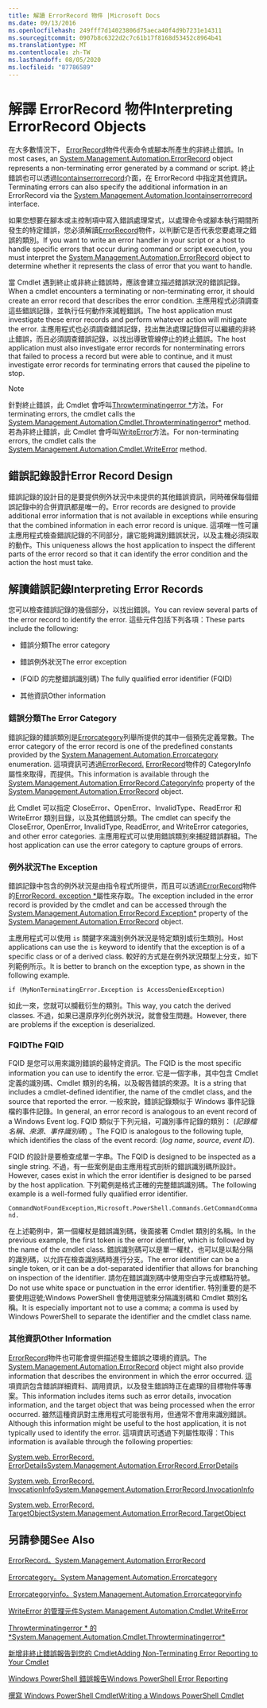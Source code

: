 ```yaml
---
title: 解讀 ErrorRecord 物件 |Microsoft Docs
ms.date: 09/13/2016
ms.openlocfilehash: 249fff7d14023806d75aeca40f4d9b7231e14311
ms.sourcegitcommit: 0907b8c6322d2c7c61b17f8168d53452c8964b41
ms.translationtype: MT
ms.contentlocale: zh-TW
ms.lasthandoff: 08/05/2020
ms.locfileid: "87786589"
---
```

# <a name="interpreting-errorrecord-objects"></a><span data-ttu-id="1a277-102">解譯 ErrorRecord 物件</span><span class="sxs-lookup"><span data-stu-id="1a277-102">Interpreting ErrorRecord Objects</span></span>

<span data-ttu-id="1a277-103">在大多數情況下， [ErrorRecord](/dotnet/api/System.Management.Automation.ErrorRecord)物件代表命令或腳本所產生的非終止錯誤。</span><span class="sxs-lookup"><span data-stu-id="1a277-103">In most cases, an [System.Management.Automation.ErrorRecord](/dotnet/api/System.Management.Automation.ErrorRecord) object represents a non-terminating error generated by a command or script.</span></span> <span data-ttu-id="1a277-104">終止錯誤也可以透過[Icontainserrorrecord](/dotnet/api/System.Management.Automation.IContainsErrorRecord)介面，在 ErrorRecord 中指定其他資訊。</span><span class="sxs-lookup"><span data-stu-id="1a277-104">Terminating errors can also specify the additional information in an ErrorRecord via the [System.Management.Automation.Icontainserrorrecord](/dotnet/api/System.Management.Automation.IContainsErrorRecord) interface.</span></span>

<span data-ttu-id="1a277-105">如果您想要在腳本或主控制項中寫入錯誤處理常式，以處理命令或腳本執行期間所發生的特定錯誤，您必須解讀[ErrorRecord](/dotnet/api/System.Management.Automation.ErrorRecord)物件，以判斷它是否代表您要處理之錯誤的類別。</span><span class="sxs-lookup"><span data-stu-id="1a277-105">If you want to write an error handler in your script or a host to handle specific errors that occur during command or script execution, you must interpret the [System.Management.Automation.ErrorRecord](/dotnet/api/System.Management.Automation.ErrorRecord) object to determine whether it represents the class of error that you want to handle.</span></span>

<span data-ttu-id="1a277-106">當 Cmdlet 遇到終止或非終止錯誤時，應該會建立描述錯誤狀況的錯誤記錄。</span><span class="sxs-lookup"><span data-stu-id="1a277-106">When a cmdlet encounters a terminating or non-terminating error, it should create an error record that describes the error condition.</span></span> <span data-ttu-id="1a277-107">主應用程式必須調查這些錯誤記錄，並執行任何動作來減輕錯誤。</span><span class="sxs-lookup"><span data-stu-id="1a277-107">The host application must investigate these error records and perform whatever action will mitigate the error.</span></span> <span data-ttu-id="1a277-108">主應用程式也必須調查錯誤記錄，找出無法處理記錄但可以繼續的非終止錯誤，而且必須調查錯誤記錄，以找出導致管線停止的終止錯誤。</span><span class="sxs-lookup"><span data-stu-id="1a277-108">The host application must also investigate error records for nonterminating errors that failed to process a record but were able to continue, and it must investigate error records for terminating errors that caused the pipeline to stop.</span></span>

> [!NOTE]
> <span data-ttu-id="1a277-109">針對終止錯誤，此 Cmdlet 會呼叫[Throwterminatingerror \*](/dotnet/api/System.Management.Automation.Cmdlet.ThrowTerminatingError)方法。</span><span class="sxs-lookup"><span data-stu-id="1a277-109">For terminating errors, the cmdlet calls the [System.Management.Automation.Cmdlet.Throwterminatingerror\*](/dotnet/api/System.Management.Automation.Cmdlet.ThrowTerminatingError) method.</span></span> <span data-ttu-id="1a277-110">若為非終止錯誤，此 Cmdlet 會呼叫[WriteError](/dotnet/api/System.Management.Automation.Cmdlet.WriteError)方法。</span><span class="sxs-lookup"><span data-stu-id="1a277-110">For non-terminating errors, the cmdlet calls the [System.Management.Automation.Cmdlet.WriteError](/dotnet/api/System.Management.Automation.Cmdlet.WriteError) method.</span></span>

## <a name="error-record-design"></a><span data-ttu-id="1a277-111">錯誤記錄設計</span><span class="sxs-lookup"><span data-stu-id="1a277-111">Error Record Design</span></span>

<span data-ttu-id="1a277-112">錯誤記錄的設計目的是要提供例外狀況中未提供的其他錯誤資訊，同時確保每個錯誤記錄中的合併資訊都是唯一的。</span><span class="sxs-lookup"><span data-stu-id="1a277-112">Error records are designed to provide additional error information that is not available in exceptions while ensuring that the combined information in each error record is unique.</span></span> <span data-ttu-id="1a277-113">這項唯一性可讓主應用程式檢查錯誤記錄的不同部分，讓它能夠識別錯誤狀況，以及主機必須採取的動作。</span><span class="sxs-lookup"><span data-stu-id="1a277-113">This uniqueness allows the host application to inspect the different parts of the error record so that it can identify the error condition and the action the host must take.</span></span>

## <a name="interpreting-error-records"></a><span data-ttu-id="1a277-114">解讀錯誤記錄</span><span class="sxs-lookup"><span data-stu-id="1a277-114">Interpreting Error Records</span></span>

<span data-ttu-id="1a277-115">您可以檢查錯誤記錄的幾個部分，以找出錯誤。</span><span class="sxs-lookup"><span data-stu-id="1a277-115">You can review several parts of the error record to identify the error.</span></span> <span data-ttu-id="1a277-116">這些元件包括下列各項：</span><span class="sxs-lookup"><span data-stu-id="1a277-116">These parts include the following:</span></span>

- <span data-ttu-id="1a277-117">錯誤分類</span><span class="sxs-lookup"><span data-stu-id="1a277-117">The error category</span></span>

- <span data-ttu-id="1a277-118">錯誤例外狀況</span><span class="sxs-lookup"><span data-stu-id="1a277-118">The error exception</span></span>

- <span data-ttu-id="1a277-119"> (FQID 的完整錯誤識別碼) </span><span class="sxs-lookup"><span data-stu-id="1a277-119">The fully qualified error identifier (FQID)</span></span>

- <span data-ttu-id="1a277-120">其他資訊</span><span class="sxs-lookup"><span data-stu-id="1a277-120">Other information</span></span>

### <a name="the-error-category"></a><span data-ttu-id="1a277-121">錯誤分類</span><span class="sxs-lookup"><span data-stu-id="1a277-121">The Error Category</span></span>

<span data-ttu-id="1a277-122">錯誤記錄的錯誤類別是[Errorcategory](/dotnet/api/System.Management.Automation.ErrorCategory)列舉所提供的其中一個預先定義常數。</span><span class="sxs-lookup"><span data-stu-id="1a277-122">The error category of the error record is one of the predefined constants provided by the [System.Management.Automation.Errorcategory](/dotnet/api/System.Management.Automation.ErrorCategory) enumeration.</span></span> <span data-ttu-id="1a277-123">這項資訊可透過[ErrorRecord.](/dotnet/api/System.Management.Automation.ErrorRecord.CategoryInfo) [ErrorRecord](/dotnet/api/System.Management.Automation.ErrorRecord)物件的 CategoryInfo 屬性來取得，而提供。</span><span class="sxs-lookup"><span data-stu-id="1a277-123">This information  is available through the [System.Management.Automation.ErrorRecord.CategoryInfo](/dotnet/api/System.Management.Automation.ErrorRecord.CategoryInfo) property of the [System.Management.Automation.ErrorRecord](/dotnet/api/System.Management.Automation.ErrorRecord) object.</span></span>

<span data-ttu-id="1a277-124">此 Cmdlet 可以指定 CloseError、OpenError、InvalidType、ReadError 和 WriteError 類別目錄，以及其他錯誤分類。</span><span class="sxs-lookup"><span data-stu-id="1a277-124">The cmdlet can specify the CloseError, OpenError, InvalidType, ReadError, and WriteError categories, and other error categories.</span></span> <span data-ttu-id="1a277-125">主應用程式可以使用錯誤類別來捕捉錯誤群組。</span><span class="sxs-lookup"><span data-stu-id="1a277-125">The host application can use the error category to capture groups of errors.</span></span>

### <a name="the-exception"></a><span data-ttu-id="1a277-126">例外狀況</span><span class="sxs-lookup"><span data-stu-id="1a277-126">The Exception</span></span>

<span data-ttu-id="1a277-127">錯誤記錄中包含的例外狀況是由指令程式所提供，而且可以透過[ErrorRecord](/dotnet/api/System.Management.Automation.ErrorRecord)物件的[ErrorRecord. exception \*](/dotnet/api/System.Management.Automation.ErrorRecord.Exception)屬性來存取。</span><span class="sxs-lookup"><span data-stu-id="1a277-127">The exception included in the error record is provided by the cmdlet and can be accessed through the [System.Management.Automation.ErrorRecord.Exception\*](/dotnet/api/System.Management.Automation.ErrorRecord.Exception) property of the [System.Management.Automation.ErrorRecord](/dotnet/api/System.Management.Automation.ErrorRecord) object.</span></span>

<span data-ttu-id="1a277-128">主應用程式可以使用 `is` 關鍵字來識別例外狀況是特定類別或衍生類別。</span><span class="sxs-lookup"><span data-stu-id="1a277-128">Host applications can use the `is` keyword to identify that the exception is of a specific class or of a derived class.</span></span> <span data-ttu-id="1a277-129">較好的方式是在例外狀況類型上分支，如下列範例所示。</span><span class="sxs-lookup"><span data-stu-id="1a277-129">It is better to branch on the exception type, as shown in the following example.</span></span>

`if (MyNonTerminatingError.Exception is AccessDeniedException)`

<span data-ttu-id="1a277-130">如此一來，您就可以攔截衍生的類別。</span><span class="sxs-lookup"><span data-stu-id="1a277-130">This way, you catch the derived classes.</span></span> <span data-ttu-id="1a277-131">不過，如果已還原序列化例外狀況，就會發生問題。</span><span class="sxs-lookup"><span data-stu-id="1a277-131">However, there are problems if the exception is deserialized.</span></span>

### <a name="the-fqid"></a><span data-ttu-id="1a277-132">FQID</span><span class="sxs-lookup"><span data-stu-id="1a277-132">The FQID</span></span>

<span data-ttu-id="1a277-133">FQID 是您可以用來識別錯誤的最特定資訊。</span><span class="sxs-lookup"><span data-stu-id="1a277-133">The FQID is the most specific information you can use to identify the error.</span></span> <span data-ttu-id="1a277-134">它是一個字串，其中包含 Cmdlet 定義的識別碼、Cmdlet 類別的名稱，以及報告錯誤的來源。</span><span class="sxs-lookup"><span data-stu-id="1a277-134">It is a string that includes a cmdlet-defined identifier, the name of the cmdlet class, and the source that reported the error.</span></span> <span data-ttu-id="1a277-135">一般來說，錯誤記錄類似于 Windows 事件記錄檔的事件記錄。</span><span class="sxs-lookup"><span data-stu-id="1a277-135">In general, an error record is analogous to an event record of a Windows Event log.</span></span> <span data-ttu-id="1a277-136">FQID 類似于下列元組，可識別事件記錄的類別： (*記錄檔名稱*、*來源*、*事件識別碼*) 。</span><span class="sxs-lookup"><span data-stu-id="1a277-136">The FQID is analogous to the following tuple, which identifies the class of the event record: (*log name*, *source*, *event ID*).</span></span>

<span data-ttu-id="1a277-137">FQID 的設計是要檢查成單一字串。</span><span class="sxs-lookup"><span data-stu-id="1a277-137">The FQID is designed to be inspected as a single string.</span></span> <span data-ttu-id="1a277-138">不過，有一些案例是由主應用程式剖析的錯誤識別碼所設計。</span><span class="sxs-lookup"><span data-stu-id="1a277-138">However, cases exist in which the error identifier is designed to be parsed by the host application.</span></span> <span data-ttu-id="1a277-139">下列範例是格式正確的完整錯誤識別碼。</span><span class="sxs-lookup"><span data-stu-id="1a277-139">The following example is a well-formed fully qualified error identifier.</span></span>

`CommandNotFoundException,Microsoft.PowerShell.Commands.GetCommandCommand.`

<span data-ttu-id="1a277-140">在上述範例中，第一個權杖是錯誤識別碼，後面接著 Cmdlet 類別的名稱。</span><span class="sxs-lookup"><span data-stu-id="1a277-140">In the previous example, the first token is the error identifier, which is followed by the name of the cmdlet class.</span></span> <span data-ttu-id="1a277-141">錯誤識別碼可以是單一權杖，也可以是以點分隔的識別碼，以允許在檢查識別碼時進行分支。</span><span class="sxs-lookup"><span data-stu-id="1a277-141">The error identifier can be a single token, or it can be a dot-separated identifier that allows for branching on inspection of the identifier.</span></span> <span data-ttu-id="1a277-142">請勿在錯誤識別碼中使用空白字元或標點符號。</span><span class="sxs-lookup"><span data-stu-id="1a277-142">Do not use white space or punctuation in the error identifier.</span></span> <span data-ttu-id="1a277-143">特別重要的是不要使用逗號;Windows PowerShell 會使用逗號來分隔識別碼和 Cmdlet 類別名稱。</span><span class="sxs-lookup"><span data-stu-id="1a277-143">It is especially important not to use a comma; a comma is used by Windows PowerShell to separate the identifier and the cmdlet class name.</span></span>

### <a name="other-information"></a><span data-ttu-id="1a277-144">其他資訊</span><span class="sxs-lookup"><span data-stu-id="1a277-144">Other Information</span></span>

<span data-ttu-id="1a277-145">[ErrorRecord](/dotnet/api/System.Management.Automation.ErrorRecord)物件也可能會提供描述發生錯誤之環境的資訊。</span><span class="sxs-lookup"><span data-stu-id="1a277-145">The [System.Management.Automation.ErrorRecord](/dotnet/api/System.Management.Automation.ErrorRecord) object might also provide information that describes the environment in which the error occurred.</span></span> <span data-ttu-id="1a277-146">這項資訊包含錯誤詳細資料、調用資訊，以及發生錯誤時正在處理的目標物件等專案。</span><span class="sxs-lookup"><span data-stu-id="1a277-146">This information includes items such as error details, invocation information, and the target object that was being processed when the error occurred.</span></span> <span data-ttu-id="1a277-147">雖然這種資訊對主應用程式可能很有用，但通常不會用來識別錯誤。</span><span class="sxs-lookup"><span data-stu-id="1a277-147">Although this information might be useful to the host application, it is not typically used to identify the error.</span></span> <span data-ttu-id="1a277-148">這項資訊可透過下列屬性取得：</span><span class="sxs-lookup"><span data-stu-id="1a277-148">This information is available through the following properties:</span></span>

[<span data-ttu-id="1a277-149">System.web. ErrorRecord. ErrorDetails</span><span class="sxs-lookup"><span data-stu-id="1a277-149">System.Management.Automation.ErrorRecord.ErrorDetails</span></span>](/dotnet/api/System.Management.Automation.ErrorRecord.ErrorDetails)

[<span data-ttu-id="1a277-150">System.web. ErrorRecord. InvocationInfo</span><span class="sxs-lookup"><span data-stu-id="1a277-150">System.Management.Automation.ErrorRecord.InvocationInfo</span></span>](/dotnet/api/System.Management.Automation.ErrorRecord.InvocationInfo)

[<span data-ttu-id="1a277-151">System.web. ErrorRecord. TargetObject</span><span class="sxs-lookup"><span data-stu-id="1a277-151">System.Management.Automation.ErrorRecord.TargetObject</span></span>](/dotnet/api/System.Management.Automation.ErrorRecord.TargetObject)

## <a name="see-also"></a><span data-ttu-id="1a277-152">另請參閱</span><span class="sxs-lookup"><span data-stu-id="1a277-152">See Also</span></span>

[<span data-ttu-id="1a277-153">ErrorRecord。</span><span class="sxs-lookup"><span data-stu-id="1a277-153">System.Management.Automation.ErrorRecord</span></span>](/dotnet/api/System.Management.Automation.ErrorRecord)

[<span data-ttu-id="1a277-154">Errorcategory。</span><span class="sxs-lookup"><span data-stu-id="1a277-154">System.Management.Automation.Errorcategory</span></span>](/dotnet/api/System.Management.Automation.ErrorCategory)

[<span data-ttu-id="1a277-155">Errorcategoryinfo。</span><span class="sxs-lookup"><span data-stu-id="1a277-155">System.Management.Automation.Errorcategoryinfo</span></span>](/dotnet/api/System.Management.Automation.ErrorCategoryInfo)

[<span data-ttu-id="1a277-156">WriteError 的管理元件</span><span class="sxs-lookup"><span data-stu-id="1a277-156">System.Management.Automation.Cmdlet.WriteError</span></span>](/dotnet/api/System.Management.Automation.Cmdlet.WriteError)

[<span data-ttu-id="1a277-157">Throwterminatingerror \* 的 \*</span><span class="sxs-lookup"><span data-stu-id="1a277-157">System.Management.Automation.Cmdlet.Throwterminatingerror\*</span></span>](/dotnet/api/System.Management.Automation.Cmdlet.ThrowTerminatingError)

[<span data-ttu-id="1a277-158">新增非終止錯誤報告到您的 Cmdlet</span><span class="sxs-lookup"><span data-stu-id="1a277-158">Adding Non-Terminating Error Reporting to Your Cmdlet</span></span>](./adding-non-terminating-error-reporting-to-your-cmdlet.md)

[<span data-ttu-id="1a277-159">Windows PowerShell 錯誤報告</span><span class="sxs-lookup"><span data-stu-id="1a277-159">Windows PowerShell Error Reporting</span></span>](./error-reporting-concepts.md)

[<span data-ttu-id="1a277-160">撰寫 Windows PowerShell Cmdlet</span><span class="sxs-lookup"><span data-stu-id="1a277-160">Writing a Windows PowerShell Cmdlet</span></span>](./writing-a-windows-powershell-cmdlet.md)
